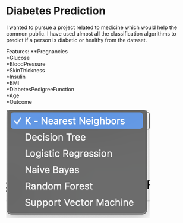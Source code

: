 # Diabetes Prediction

I wanted to pursue a project related to medicine which would help the common public. I have used almost all the classification algorithms to predict if a person is diabetic or healthy from the dataset. 

Features:
**Pregnancies	
*Glucose	
*BloodPressure	
*SkinThickness	
*Insulin	
*BMI	
*DiabetesPedigreeFunction	
*Age	
*Outcome

![Screenshot1](Screenshot1.png)
